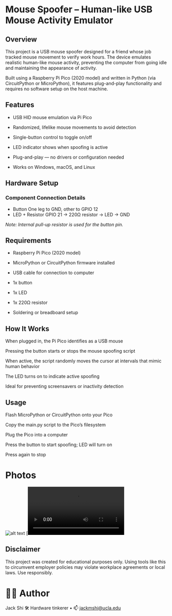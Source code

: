 # Mouse Spoofer – Human-like USB Mouse Activity Emulator
## Overview
This project is a USB mouse spoofer designed for a friend whose job tracked mouse movement to verify work hours. The device emulates realistic human-like mouse activity, preventing the computer from going idle and maintaining the appearance of activity.

Built using a Raspberry Pi Pico (2020 model) and written in Python (via CircuitPython or MicroPython), it features plug-and-play functionality and requires no software setup on the host machine.

## Features
- USB HID mouse emulation via Pi Pico

- Randomized, lifelike mouse movements to avoid detection

- Single-button control to toggle on/off

- LED indicator shows when spoofing is active

- Plug-and-play — no drivers or configuration needed

- Works on Windows, macOS, and Linux

## Hardware Setup
### Component	Connection Details
- Button	One leg to GND, other to GPIO 12
- LED + Resistor	GPIO 21 → 220Ω resistor → LED → GND

*Note: Internal pull-up resistor is used for the button pin.*

## Requirements
- Raspberry Pi Pico (2020 model)

- MicroPython or CircuitPython firmware installed

- USB cable for connection to computer

- 1x button

- 1x LED

- 1x 220Ω resistor

- Soldering or breadboard setup

## How It Works
When plugged in, the Pi Pico identifies as a USB mouse

Pressing the button starts or stops the mouse spoofing script

When active, the script randomly moves the cursor at intervals that mimic human behavior

The LED turns on to indicate active spoofing

Ideal for preventing screensavers or inactivity detection

## Usage
Flash MicroPython or CircuitPython onto your Pico

Copy the main.py script to the Pico’s filesystem

Plug the Pico into a computer

Press the button to start spoofing; LED will turn on

Press again to stop

# Photos
![alt text](mouse_spoofer.png)
[![Watch the video](demonstration.mp4)


## Disclaimer
This project was created for educational purposes only. Using tools like this to circumvent employer policies may violate workplace agreements or local laws. Use responsibly.

# 🧑‍🔬 Author
Jack Shi
🛠️ Hardware tinkerer • 📫 jackmshi@ucla.edu
